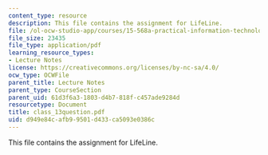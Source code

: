 ```yaml
---
content_type: resource
description: This file contains the assignment for LifeLine.
file: /ol-ocw-studio-app/courses/15-568a-practical-information-technology-management-spring-2005/d949e84cafb99501d433ca5093e0386c_class_13question.pdf
file_size: 23435
file_type: application/pdf
learning_resource_types:
- Lecture Notes
license: https://creativecommons.org/licenses/by-nc-sa/4.0/
ocw_type: OCWFile
parent_title: Lecture Notes
parent_type: CourseSection
parent_uid: 61d3f6a3-1803-d4b7-818f-c457ade9284d
resourcetype: Document
title: class_13question.pdf
uid: d949e84c-afb9-9501-d433-ca5093e0386c
---
```

This file contains the assignment for LifeLine.